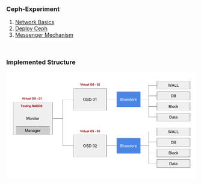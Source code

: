 ### Ceph-Experiment
1. [Network Basics](/network-basic)
2. [Deploy Ceph](/ceph-deploy)
3. [Messenger Mechanism](/messenger)

<br>

### Implemented Structure 
![ceph_structure](/ceph-deploy/ceph_test.png)

